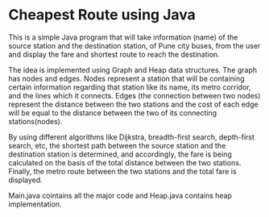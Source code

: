 # Cheapest Route using Java

This is a simple Java program that will take information (name) of the source station and the destination station, of Pune city buses, from the user and display the fare and shortest route to reach the destination.

The idea is implemented using Graph and Heap data structures.
The graph has nodes and edges. Nodes represent a station that will be containing certain information regarding that station like its name, its metro corridor, and the lines which it connects. Edges (the connection between two nodes) represent the distance between the two stations and the cost of each edge will be equal to the distance between the two of its connecting stations(nodes). 

By using different algorithms like Dijkstra, breadth-first search, depth-first search, etc, the shortest path between the source station and the destination station is determined, and accordingly, the fare is being calculated on the basis of the total distance between the two stations. Finally, the metro route between the two stations and the total fare is displayed.

Main.java cointains all the major code and Heap.java contains heap implementation.

	
